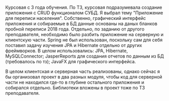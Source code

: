 Курсовая с 3 года обучения.
По ТЗ, курсовая подразумевала создание приложения с CRUD функционалом СУБД. Я выбрал тему "Приложение для переписи населения". Собственно, графический интерфейс приложения и собираемые в БД данные основаны на даных бланков пробной переписи 2018 года. 
Отдельно, по заданию от другого преподавателя, необходимо было разбить приложение на серверную и клиентскую части.
Spring не был использован, поскольку сам для себя поставил задачу изучения JPA и Hibernate отдельно от других фреймворков. В целом использовались:
  JPA, Hibernate, MySQLConnector;
  JasperReports для создания отчетов по данным из БД (требовалось по тз);
  JavaFX для графического интерфейса.

В целом клиентская и серверная часть реализованы, однако сейчас я бы организовал проект в два разных модуля, чтобы код для серверной части не находился где-то в глубине остального приложения и собирался отдельно. 
Библиотеки вложены в проект тоже по ТЗ преподавателя.
